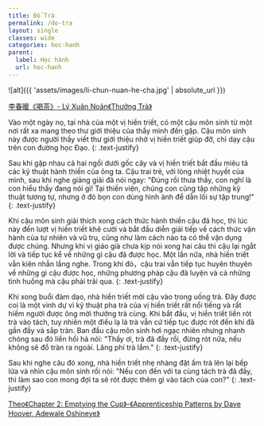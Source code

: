 ```yaml
---
title: Đổ Trà
permalink: /do-tra
layout: single
classes: wide
categories: hoc-hanh
parent:
  label: Học hành
  url: hoc-hanh
---
```


![alt]({{ 'assets/images/li-chun-nuan-he-cha.jpg' | absolute_url }})
> <cite>
<a target="_blank" href="https://www.artisoo.com/page.html?id=166.html">
李春暖《喝茶》- Lý Xuân Noãn《Thưởng Trà》
</a>
</cite>

Vào một ngày nọ, tại nhà của một vị hiền triết, có một cậu môn sinh từ một nơi rất xa mang theo thư giới thiệu của thầy mình đến gặp. Cậu môn sinh này được người thầy viết thư giới thiệu nhờ vị hiền triết giúp đỡ, chỉ dạy cậu trên con đường học Đạo. 
{: .text-justify}

Sau khi gặp nhau cả hai ngồi dưới gốc cây và vị hiền triết bắt đầu miêu tả các kỹ thuật hành thiền của ông ta. Cậu trai trẻ, với lòng nhiệt huyết của mình, sau khi nghe giảng giải đã nói ngay: "Đúng rồi thưa thầy, con nghĩ là con hiểu thầy đang nói gì! Tại thiền viện, chúng con cũng tập những kỹ thuật tương tự, nhưng ở đó bọn con dùng hình ảnh để dẫn lối sự tập trung!"
{: .text-justify}

Khi cậu môn sinh giải thích xong cách thức hành thiền cậu đã học, thì lúc này đến lượt vị hiền triết khẽ cười và bắt đầu diễn giải tiếp về cách thức vận hành của tự nhiên và vũ trụ, cũng như làm cách nào ta có thể vận dụng được chúng. Nhưng khi vị giáo già chưa kịp nói xong hai câu thì cậu lại ngắt lời và tiếp tục kể về những gì cậu đã được học. Một lần nữa, nhà hiền triết vẫn kiên nhẫn lắng nghe. Trong khi đó，cậu trai vẫn tiếp tục huyên thuyên về những gì cậu được học, những phương pháp cậu đã luyện và cả những tình huống mà cậu phải trải qua.
{: .text-justify}

Khi xong buổi đàm dạo, nhà hiền triết mời cậu vào trong uống trà. Đây được coi là một vinh dự vì kỹ thuật pha trà của vị hiền triết rất nổi tiếng và rất hiếm người được ông mời thưởng trà cùng. Khi bắt đầu, vị hiền triết liền rót trà vào tách, tuy nhiên một điều lạ là trà vẫn cứ tiếp tục được rót đến khi đã gần đầy và sắp tràn. Ban đầu cậu môn sinh hơi ngạc nhiên nhưng nhanh chóng sau đó liền hối hả nói: "Thầy ơi, trà đã đầy rồi, đừng rót nữa, nếu không sẽ đổ tràn ra ngoài. Lãng phí trà lắm."
{: .text-justify}

Sau khi nghe câu đó xong, nhà hiền triết nhẹ nhàng đặt ấm trà lên lại bếp lửa và nhìn cậu môn sinh rồi nói: "Nếu con đến với ta cùng tách trà đã đầy, thì làm sao con mong đợi ta sẽ rót được thêm gì vào tách của con?"
{: .text-justify}

> <cite>
<a target="_blank" href="https://www.oreilly.com/library/view/apprenticeship-patterns/9780596806842/ch02.html">Theo《Chapter 2: Emptying the Cup》-《Apprenticeship Patterns by Dave Hoover, Adewale Oshineye》</a>
</cite>
